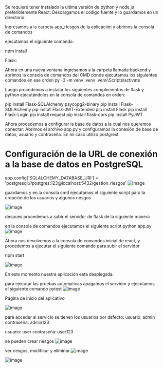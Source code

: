 Se requiere tener instalado la ultima versión de python y node.js preferiblemente 
React: 
Descargamos el codigo fuente y lo guardamos en un directorio 

Ingresamos a la carpeta app_riesgos de la aplicación y abrimos la consola de comandos 

ejecutamos el siguiente comando: 

npm install

Flask:

Ahora en una nueva ventana ingresamos a la carpeta llamada backend y abrimos la consola de comandos del CMD 
donde ejecutamos los siguientes comandos en ese orden 
py -3 -m venv .venv
.venv\Scripts\activate

Luego procedemos a instalar los siguientes complementos de flask y python  ejecutándolos en la consola de comandos en orden: 

pip install Flask-SQLAlchemy psycopg2-binary
pip install Flask-SQLAlchemy
pip install Flask-JWT-Extended
pip install Flask
pip install Flask-Login
pip install request
pip install flask-cors
pip install PyJWT


Ahora procedemos a configurar la base de datos a la cual nos queremos conectar: 
Abrimos el archivo app.py y configuramos la conexión de base de datos, usuario y contraseña. En mi caso utilizo postgrest

# Configuración de la URL de conexión a la base de datos en PostgreSQL

app.config['SQLALCHEMY_DATABASE_URI'] = 'postgresql://postgres:123@localhost:5432/gestion_riesgos'
![image](https://github.com/JohanFornari/riesgos/assets/25940586/17bd15be-ae27-4268-bd36-952d3904642e)

guardamos y en la consola cmd ejecutamos el siguiente script para la creación de los usuarios y algunos riesgos

![image](https://github.com/JohanFornari/riesgos/assets/25940586/40fd8249-7ae2-4757-926b-bf8736bdd8af)

despues procedemos a subir el servidor de flask de la siguiente manera 

en la consola de comandos ejecutamos el siguiente script
python app.py
![image](https://github.com/JohanFornari/riesgos/assets/25940586/3b3984a2-1828-4a2b-b5f2-caf69530603d)


Ahora nos devolvemos a la consola de comandos inicial de react, y procedemos a ejecutar el siguiente comando para subir el servidor 

npm start

![image](https://github.com/JohanFornari/riesgos/assets/25940586/f94e0915-94cb-4c14-bfd1-cdb0b0331bd7)


En este momento nuestra aplicación esta desplegada. 


para ejecutar las pruebas automaticas apagamos el servidor y ejecutamos el siguiente comando 
pytest
![image](https://github.com/JohanFornari/riesgos/assets/25940586/81097acb-ec3d-479c-b8c4-f6c3f99299b2)


Pagina de inicio del aplicativo

![image](https://github.com/JohanFornari/riesgos/assets/25940586/5aaa5de5-39ec-408a-96e0-e12ee1f594d1)

para acceder al servicio se tienen los usuarios por defecto: 
usuario: admin 
contraseña: admin123

usuario: user 
contraseña: user123

se pueden crear riesgos 
![image](https://github.com/JohanFornari/riesgos/assets/25940586/c7e101ef-c1e1-41a1-92f4-e3e49a0935cd)

ver riesgos, modificar y eliminar
![image](https://github.com/JohanFornari/riesgos/assets/25940586/0c366531-8186-4a87-ac46-ad25a96a3a19)

![image](https://github.com/JohanFornari/riesgos/assets/25940586/a30997d1-e71f-45ff-9a01-c4e1a3c1306e)

